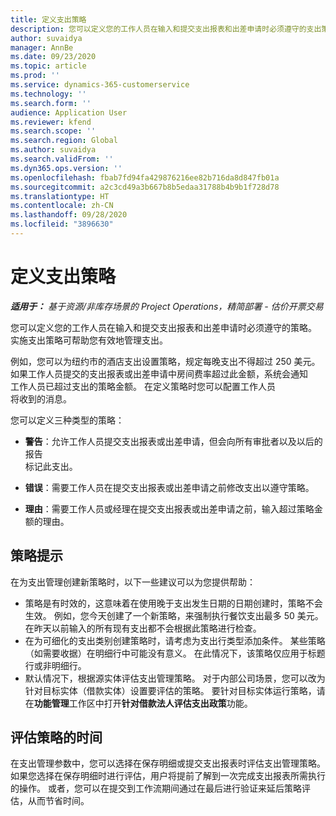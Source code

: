 ```yaml
---
title: 定义支出策略
description: 您可以定义您的工作人员在输入和提交支出报表和出差申请时必须遵守的支出策略。
author: suvaidya
manager: AnnBe
ms.date: 09/23/2020
ms.topic: article
ms.prod: ''
ms.service: dynamics-365-customerservice
ms.technology: ''
ms.search.form: ''
audience: Application User
ms.reviewer: kfend
ms.search.scope: ''
ms.search.region: Global
ms.author: suvaidya
ms.search.validFrom: ''
ms.dyn365.ops.version: ''
ms.openlocfilehash: fbab7fd94fa429876216ee82b716da8d847fb01a
ms.sourcegitcommit: a2c3cd49a3b667b8b5edaa31788b4b9b1f728d78
ms.translationtype: HT
ms.contentlocale: zh-CN
ms.lasthandoff: 09/28/2020
ms.locfileid: "3896630"
---
```

# <a name="define-expense-policies"></a>定义支出策略

_**适用于：** 基于资源/非库存场景的 Project Operations，精简部署 - 估价开票交易_

您可以定义您的工作人员在输入和提交支出报表和出差申请时必须遵守的策略。         
实施支出策略可帮助您有效地管理支出。         

例如，您可以为纽约市的酒店支出设置策略，规定每晚支出不得超过 250 美元。       
如果工作人员提交的支出报表或出差申请中房间费率超过此金额，系统会通知         
工作人员已超过支出的策略金额。 在定义策略时您可以配置工作人员        
将收到的消息。      
        
您可以定义三种类型的策略：         
        
- **警告**：允许工作人员提交支出报表或出差申请，但会向所有审批者以及以后的报告         
  标记此支出。        

- **错误**：需要工作人员在提交支出报表或出差申请之前修改支出以遵守策略。        
 
 - **理由**：需要工作人员或经理在提交支出报表或出差申请之前，输入超过策略金额的理由。        

## <a name="policy-tips"></a>策略提示
在为支出管理创建新策略时，以下一些建议可以为您提供帮助： 

- 策略是有时效的，这意味着在使用晚于支出发生日期的日期创建时，策略不会生效。 例如，您今天创建了一个新策略，来强制执行餐饮支出最多 50 美元。 在昨天以前输入的所有现有支出都不会根据此策略进行检查。
- 在为可细化的支出类别创建策略时，请考虑为支出行类型添加条件。 某些策略（如需要收据）在明细行中可能没有意义。 在此情况下，该策略仅应用于标题行或非明细行。 
- 默认情况下，根据源实体评估支出管理策略。 对于内部公司场景，您可以改为针对目标实体（借款实体）设置要评估的策略。 要针对目标实体运行策略，请在**功能管理**工作区中打开**针对借款法人评估支出政策**功能。

## <a name="when-to-evaluate-policies"></a>评估策略的时间

在支出管理参数中，您可以选择在保存明细或提交支出报表时评估支出管理策略。 如果您选择在保存明细时进行评估，用户将提前了解到一次完成支出报表所需执行的操作。 或者，您可以在提交到工作流期间通过在最后进行验证来延后策略评估，从而节省时间。
